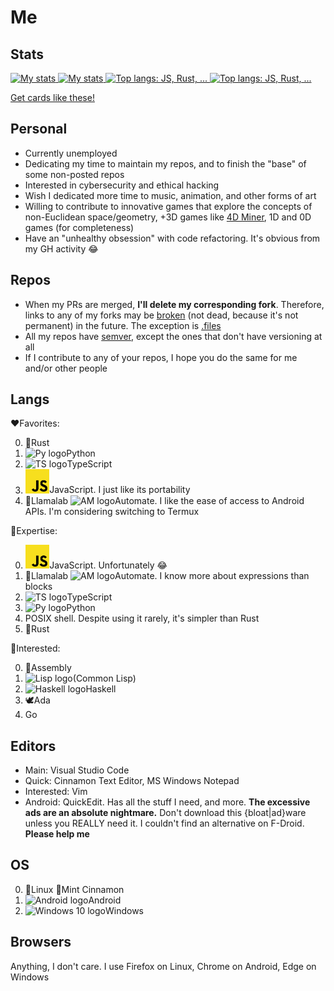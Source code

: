 # Me

## Stats
<a href=https://github.com/Rudxain#gh-light-mode-only>
	<img
		src=https://github-readme-stats.vercel.app/api?username=Rudxain&show_icons=true&hide_rank=true#gh-light-mode-only
		alt='My stats'
		loading=lazy
	>
</a>
<a href=https://github.com/Rudxain#gh-dark-mode-only>
	<img
		src=https://github-readme-stats.vercel.app/api?username=Rudxain&show_icons=true&hide_rank=true&theme=github_dark#gh-dark-mode-only
		alt='My stats'
		loading=lazy
	>
</a>

<a href=https://github.com/Rudxain#gh-light-mode-only>
	<img
		src=https://github-readme-stats.vercel.app/api/top-langs/?username=Rudxain&langs_count=3#gh-light-mode-only
		alt='Top langs: JS, Rust, ...'
		loading=lazy
	>
</a>
<a href=https://github.com/Rudxain#gh-dark-mode-only>
	<img
		src=https://github-readme-stats.vercel.app/api/top-langs/?username=Rudxain&langs_count=3&theme=github_dark#gh-dark-mode-only
		alt='Top langs: JS, Rust, ...'
		loading=lazy
	>
</a>

[Get cards like these!](https://github.com/anuraghazra/github-readme-stats)

## Personal
- Currently unemployed
- Dedicating my time to maintain my repos, and to finish the "base" of some non-posted repos
- Interested in cybersecurity and ethical hacking
- Wish I dedicated more time to music, animation, and other forms of art
- Willing to contribute to innovative games that explore the concepts of non-Euclidean space/geometry, +3D games like [4D Miner](https://mashpoe.com/4d-miner), 1D and 0D games (for completeness)
- Have an "unhealthy obsession" with code refactoring. It's obvious from my GH activity 😂

## Repos
- When my PRs are merged, **I'll delete my corresponding fork**. Therefore, links to any of my forks may be [broken](https://en.wikipedia.org/wiki/Link_rot) (not dead, because it's not permanent) in the future. The exception is [.files](https://github.com/Rudxain/dotfiles)
- All my repos have [semver](https://semver.org), except the ones that don't have versioning at all
- If I contribute to any of your repos, I hope you do the same for me and/or other people

## Langs
❤Favorites:

0. 🦀Rust
1. <img alt='Py logo' src=https://upload.wikimedia.org/wikipedia/commons/c/c3/Python-logo-notext.svg width=8% height=8%>Python
2. <img alt='TS logo' src=https://raw.githubusercontent.com/microsoft/TypeScript-Website/f905e795350720b4a906b00155e95f370734f63c/packages/typescriptlang-org/static/branding/ts-logo-512.svg width=8% height=8%>TypeScript
3. <img alt='JS logo' src=https://raw.githubusercontent.com/voodootikigod/logo.js/1544bdeed6d618a6cfe4f0650d04ab8d9cfa76d9/js.svg width=8% height=8%>JavaScript. I just like its portability
4. 🦙Llamalab <img alt='AM logo' src=https://llamalab.com/img/automate/ic_launcher-128.png width=8% height=8%>Automate. I like the ease of access to Android APIs. I'm considering switching to Termux

🧠Expertise:

0. <img alt='JS logo' src=https://raw.githubusercontent.com/voodootikigod/logo.js/1544bdeed6d618a6cfe4f0650d04ab8d9cfa76d9/js.svg width=8% height=8%>JavaScript. Unfortunately 😂
1. 🦙Llamalab <img alt='AM logo' src=https://llamalab.com/img/automate/ic_launcher-128.png width=8% height=8%>Automate. I know more about expressions than blocks
2. <img alt='TS logo' src=https://raw.githubusercontent.com/microsoft/TypeScript-Website/f905e795350720b4a906b00155e95f370734f63c/packages/typescriptlang-org/static/branding/ts-logo-512.svg width=8% height=8%>TypeScript
3. <img alt='Py logo' src=https://upload.wikimedia.org/wikipedia/commons/c/c3/Python-logo-notext.svg width=8% height=8%>Python
4. POSIX shell. Despite using it rarely, it's simpler than Rust
5. 🦀Rust

👀Interested:

0. 💾Assembly
1. <img alt='Lisp logo' src=https://upload.wikimedia.org/wikipedia/commons/4/48/Lisp_logo.svg width=8% height=8%>(Common Lisp)
2. <img alt='Haskell logo' src=https://evenmere.org/~bts/haskell-logo/logo-0.svg width=8% height=8%>Haskell
4. 🕊Ada
5. Go

## Editors

- Main: Visual Studio Code
- Quick: Cinnamon Text Editor, MS Windows Notepad
- Interested: Vim
- Android: QuickEdit. Has all the stuff I need, and more. **The excessive ads are an absolute nightmare.** Don't download this {bloat|ad}ware unless you REALLY need it. I couldn't find an alternative on F-Droid. **Please help me**

## OS

0. 🐧Linux 🌿Mint Cinnamon
1. <img alt='Android logo' src=https://upload.wikimedia.org/wikipedia/commons/e/e0/Android_robot_%282014-2019%29.svg width=8% height=8%>Android
2. <img alt='Windows 10 logo' src=https://upload.wikimedia.org/wikipedia/commons/4/48/Windows_logo_-_2012_%28dark_blue%29.svg width=8% height=8%>Windows

## Browsers

Anything, I don't care. I use Firefox on Linux, Chrome on Android, Edge on Windows
